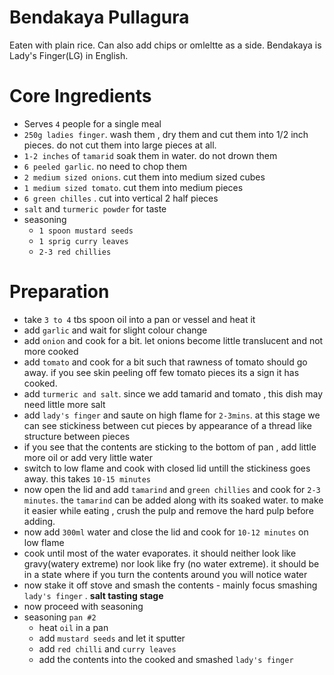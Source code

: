 # Bendakaya Pullagura
Eaten with plain rice. Can also add chips or omleltte as a side. Bendakaya is Lady's Finger(LG) in English.

# Core Ingredients
- Serves `4` people for a single meal
- `250g ladies finger`. wash them , dry them and cut them into 1/2 inch pieces. do not cut them into large pieces at all.
- `1-2 inches` of `tamarid` soak them in water. do not drown them
- `6 peeled garlic`. no need to chop them
- `2 medium sized onions`. cut them into medium sized cubes
- `1 medium sized tomato`. cut them into medium pieces
- `6 green chilles` . cut into vertical 2 half pieces
- `salt` and `turmeric powder` for taste
- seasoning
   - `1 spoon mustard seeds`
   - `1 sprig curry leaves`
   - `2-3 red chillies`
 
# Preparation
- take `3 to 4` tbs spoon oil into a pan or vessel and heat it
- add `garlic` and wait for slight colour change
- add `onion` and cook for a bit. let onions become little translucent and not more cooked
- add `tomato` and cook for a bit such that rawness of tomato should go away. if you see skin peeling off few tomato pieces its a sign it has cooked. 
- add `turmeric and salt`. since we add tamarid and tomato , this dish may need little more salt
- add `lady's finger` and saute on high flame for `2-3mins`. at this stage we can see stickiness between cut pieces by appearance of a thread like structure between pieces
- if you see that the contents are sticking to the bottom of pan , add little more oil or add very little water 
- switch to low flame and cook with closed lid untill the stickiness goes away. this takes `10-15 minutes`
- now open the lid and add `tamarind` and `green chillies` and cook for `2-3 minutes`. the `tamarind` can be added along with its soaked water. to make it easier while eating , crush the pulp and remove the hard pulp before adding.
- now add `300ml` water and close the lid and cook for `10-12 minutes` on low flame
- cook until most of the water evaporates. it should neither look like gravy(watery extreme) nor look like fry (no water extreme). it should be in a state where if you turn the contents around you will notice water
- now stake it off stove and smash the contents - mainly focus smashing `lady's finger` . **salt tasting stage**
- now proceed with seasoning
- seasoning `pan #2`
    - heat `oil` in a pan
    - add `mustard seeds` and let it sputter
    - add `red chilli` and `curry leaves`
    - add the contents into the cooked and smashed `lady's finger` 
